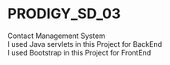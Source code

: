 # PRODIGY_SD_03
Contact Management System                                                        
I used Java servlets in this Project for BackEnd                              
I used Bootstrap in this Project for FrontEnd
